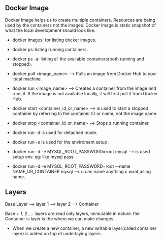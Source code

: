 ## Docker Image

Docker Image helps us to create multiple containers.
Resources are being used by the containers not the images.
Docker Image is static snapshot of what the local development should look like. 

* docker images: for listing docker images.  
* docker ps: listing running containers. 
* docker ps -a: listing all the available containers(both running and stopped).


* docker pull <image_name> --> Pulls an image from Docker Hub to your local machine.
* docker run <image_name> --> Creates a container from the image and runs it. If the image is not available locally, it will first pull it from Docker Hub.
* docker start <container_id_or_name> --> is used to start a stopped container by referring to the container ID or name, not the image name.
* docker stop <container_id_or_name> --> Stops a running container.


* docker run -d is used for detached mode.
* docker run -e is used for the enviroment setup .
* docker run -d -e MYSQL_ROOT_PASSWORD=root mysql --> is used setup env.
eg: like mysql pass.
* docker run -d -e MYSQL_ROOT_PASSWORD=root --name NAME_UR_CONTAINER mysql --> u can name anything u want,using name.


## Layers

Base Layer --> layer 1 --> layer 2 --> Container

Base + 1, 2 , .. layers are read only layers, immutable in nature.
the Container is layer is the where we can make changes.
* When we create  a new container, a new writable layer(called container layer) is added on top of underlaying layers.  